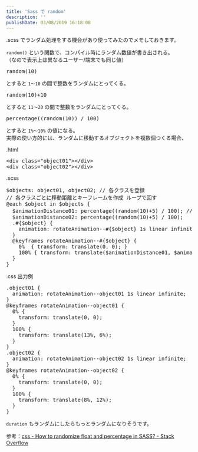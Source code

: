 ```yaml
---
title: 'Sass で random'
description: ''
publishDate: 03/08/2019 16:18:08
---
```


<p>.scss でランダム処理をする機会があり使ってみたのでメモしておきます。</p>

<p><code>random()</code> という関数で、コンパイル時にランダム数値が書き出される。<br/>
（なので表示上は異なるユーザー/端末でも同じ値）</p>

<pre class="code lang-css" data-lang="css" data-unlink>random(10)
</pre>

<p>とすると <code>1〜10</code> の間で整数をランダムにとってくる。</p>

<pre class="code lang-css" data-lang="css" data-unlink>random(10)<span class="synSpecial">+</span>10
</pre>

<p>とすると <code>11〜20</code> の間で整数をランダムにとってくる。</p>

<pre class="code lang-css" data-lang="css" data-unlink>percentage((random(10)) / 100)
</pre>

<p>とすると <code>1%〜10%</code> の値になる。<br/>
実際の使い方的には、ランダムに移動するオブジェクトを複数個つくる場合、</p>

<p>.html</p>

<pre class="code lang-html" data-lang="html" data-unlink><span class="synIdentifier">&lt;</span><span class="synStatement">div</span><span class="synIdentifier"> </span><span class="synType">class</span><span class="synIdentifier">=</span><span class="synConstant">&quot;object01&quot;</span><span class="synIdentifier">&gt;&lt;/</span><span class="synStatement">div</span><span class="synIdentifier">&gt;</span>
<span class="synIdentifier">&lt;</span><span class="synStatement">div</span><span class="synIdentifier"> </span><span class="synType">class</span><span class="synIdentifier">=</span><span class="synConstant">&quot;object02&quot;</span><span class="synIdentifier">&gt;&lt;/</span><span class="synStatement">div</span><span class="synIdentifier">&gt;</span>
</pre>

<p>.scss</p>

<pre class="code lang-css" data-lang="css" data-unlink>$objects: object01<span class="synSpecial">,</span> object02; // 各クラスを登録
// 各クラスごとに移動距離とキーフレームを作成 ループで回す
@each $<span class="synStatement">object</span> in $objects <span class="synIdentifier">{</span>
  $animationDistance<span class="synConstant">01</span>: percentage((random(<span class="synConstant">10</span>)<span class="synConstant">+5</span>) / <span class="synConstant">100</span>); // `<span class="synConstant">5%</span>〜<span class="synConstant">15%</span>` のあいだ
  $animationDistance<span class="synConstant">02</span>: percentage((random(<span class="synConstant">10</span>)<span class="synConstant">+5</span>) / <span class="synConstant">100</span>);
  .#<span class="synIdentifier">{</span>$object<span class="synIdentifier">}</span> <span class="synIdentifier">{</span>
    <span class="synType">animation</span>: rotateAnimation--#{$object<span class="synIdentifier">}</span> 1s linear infinite;
  <span class="synError">}</span>
  <span class="synComment">@keyframes</span> rotateAnimation--#<span class="synIdentifier">{</span>$object<span class="synIdentifier">}</span> <span class="synIdentifier">{</span>
    <span class="synConstant">0%</span>  <span class="synIdentifier">{</span> <span class="synType">transform</span>: <span class="synIdentifier">translate(</span><span class="synConstant">0</span><span class="synIdentifier">,</span><span class="synConstant"> 0</span><span class="synIdentifier">)</span>; <span class="synIdentifier">}</span>
    100% <span class="synIdentifier">{</span> <span class="synType">transform</span>: <span class="synIdentifier">translate(</span><span class="synConstant">$animationDistance01</span><span class="synIdentifier">,</span><span class="synConstant"> $animationDistance02</span><span class="synIdentifier">)</span>; <span class="synIdentifier">}</span>
  <span class="synError">}</span>
<span class="synError">}</span>
</pre>

<p>.css 出力例</p>

<pre class="code lang-css" data-lang="css" data-unlink><span class="synIdentifier">.object01</span> <span class="synIdentifier">{</span>
  <span class="synType">animation</span>: rotateAnimation--object<span class="synConstant">01</span> <span class="synConstant">1s</span> <span class="synConstant">linear</span> infinite;
<span class="synIdentifier">}</span>
<span class="synComment">@keyframes</span> rotateAnimation--object01 <span class="synIdentifier">{</span>
  <span class="synConstant">0%</span> <span class="synIdentifier">{</span>
    <span class="synType">transform</span>: <span class="synIdentifier">translate(</span><span class="synConstant">0</span><span class="synIdentifier">,</span><span class="synConstant"> 0</span><span class="synIdentifier">)</span>;
  <span class="synIdentifier">}</span>
  <span class="synConstant">100%</span> <span class="synIdentifier">{</span>
    <span class="synType">transform</span>: <span class="synIdentifier">translate(</span><span class="synConstant">13%</span><span class="synIdentifier">,</span><span class="synConstant"> 6%</span><span class="synIdentifier">)</span>;
  <span class="synIdentifier">}</span>
<span class="synIdentifier">}</span>
<span class="synIdentifier">.object02</span> <span class="synIdentifier">{</span>
  <span class="synType">animation</span>: rotateAnimation--object<span class="synConstant">02</span> <span class="synConstant">1s</span> <span class="synConstant">linear</span> infinite;
<span class="synIdentifier">}</span>
<span class="synComment">@keyframes</span> rotateAnimation--object02 <span class="synIdentifier">{</span>
  <span class="synConstant">0%</span> <span class="synIdentifier">{</span>
    <span class="synType">transform</span>: <span class="synIdentifier">translate(</span><span class="synConstant">0</span><span class="synIdentifier">,</span><span class="synConstant"> 0</span><span class="synIdentifier">)</span>;
  <span class="synIdentifier">}</span>
  <span class="synConstant">100%</span> <span class="synIdentifier">{</span>
    <span class="synType">transform</span>: <span class="synIdentifier">translate(</span><span class="synConstant">8%</span><span class="synIdentifier">,</span><span class="synConstant"> 12%</span><span class="synIdentifier">)</span>;
  <span class="synIdentifier">}</span>
<span class="synIdentifier">}</span>
</pre>

<p><code>duration</code> もランダムにしたらもっとランダムになりそうです。</p>

<p>参考：<a href="https://stackoverflow.com/questions/48708052/how-to-randomize-float-and-percentage-in-sass">css - How to randomize float and percentage in SASS? - Stack Overflow</a></p>
